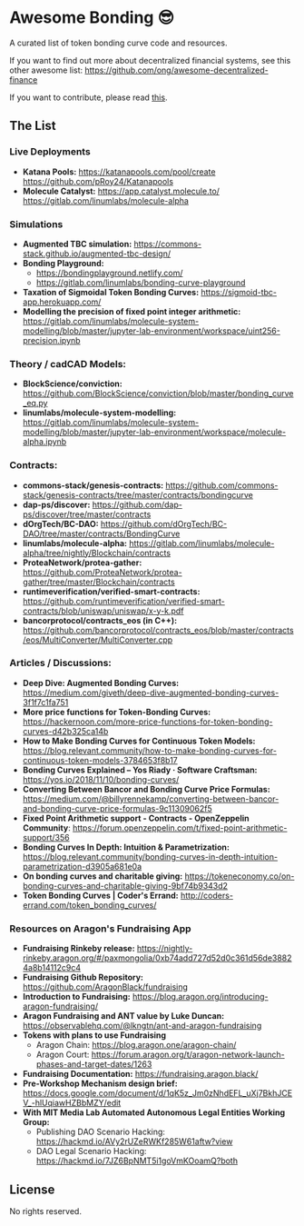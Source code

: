 # Awesome Bonding :sunglasses:

A curated list of token bonding curve code and resources.

If you want to find out more about decentralized financial systems, see this other awesome list: https://github.com/ong/awesome-decentralized-finance

If you want to contribute, please read [this](CONTRIBUTING.md).

## The List

### Live Deployments

* **Katana Pools:** https://katanapools.com/pool/create https://github.com/pRoy24/Katanapools
* **Molecule Catalyst:** https://app.catalyst.molecule.to/ https://gitlab.com/linumlabs/molecule-alpha

### Simulations
* **Augmented TBC simulation:** https://commons-stack.github.io/augmented-tbc-design/
* **Bonding Playground:** 
  * https://bondingplayground.netlify.com/ 
  * https://gitlab.com/linumlabs/bonding-curve-playground
* **Taxation of Sigmoidal Token Bonding Curves:** https://sigmoid-tbc-app.herokuapp.com/
* **Modelling the precision of fixed point integer arithmetic:** https://gitlab.com/linumlabs/molecule-system-modelling/blob/master/jupyter-lab-environment/workspace/uint256-precision.ipynb

### Theory / cadCAD Models:
* **BlockScience/conviction:** https://github.com/BlockScience/conviction/blob/master/bonding_curve_eq.py
* **linumlabs/molecule-system-modelling:** https://gitlab.com/linumlabs/molecule-system-modelling/blob/master/jupyter-lab-environment/workspace/molecule-alpha.ipynb

### Contracts:
* **commons-stack/genesis-contracts:** https://github.com/commons-stack/genesis-contracts/tree/master/contracts/bondingcurve
* **dap-ps/discover:** https://github.com/dap-ps/discover/tree/master/contracts
* **dOrgTech/BC-DAO:** https://github.com/dOrgTech/BC-DAO/tree/master/contracts/BondingCurve
* **linumlabs/molecule-alpha:** https://gitlab.com/linumlabs/molecule-alpha/tree/nightly/Blockchain/contracts
* **ProteaNetwork/protea-gather:** https://github.com/ProteaNetwork/protea-gather/tree/master/Blockchain/contracts
* **runtimeverification/verified-smart-contracts:** https://github.com/runtimeverification/verified-smart-contracts/blob/uniswap/uniswap/x-y-k.pdf
* **bancorprotocol/contracts_eos (in C++):** https://github.com/bancorprotocol/contracts_eos/blob/master/contracts/eos/MultiConverter/MultiConverter.cpp

### Articles / Discussions:

* **Deep Dive: Augmented Bonding Curves:** https://medium.com/giveth/deep-dive-augmented-bonding-curves-3f1f7c1fa751
* **More price functions for Token-Bonding Curves:** https://hackernoon.com/more-price-functions-for-token-bonding-curves-d42b325ca14b
* **How to Make Bonding Curves for Continuous Token Models:** https://blog.relevant.community/how-to-make-bonding-curves-for-continuous-token-models-3784653f8b17
* **Bonding Curves Explained – Yos Riady · Software Craftsman:** https://yos.io/2018/11/10/bonding-curves/
* **Converting Between Bancor and Bonding Curve Price Formulas:** https://medium.com/@billyrennekamp/converting-between-bancor-and-bonding-curve-price-formulas-9c11309062f5
* **Fixed Point Arithmetic support - Contracts - OpenZeppelin Community**: https://forum.openzeppelin.com/t/fixed-point-arithmetic-support/356
* **Bonding Curves In Depth: Intuition & Parametrization:** https://blog.relevant.community/bonding-curves-in-depth-intuition-parametrization-d3905a681e0a
* **On bonding curves and charitable giving:** https://tokeneconomy.co/on-bonding-curves-and-charitable-giving-9bf74b9343d2
* **Token Bonding Curves | Coder's Errand:** http://coders-errand.com/token_bonding_curves/

### Resources on Aragon's Fundraising App

* **Fundraising Rinkeby release:** https://nightly-rinkeby.aragon.org/#/paxmongolia/0xb74add727d52d0c361d56de38824a8b14112c9c4
* **Fundraising Github Repository:** https://github.com/AragonBlack/fundraising
* **Introduction to Fundraising:** https://blog.aragon.org/introducing-aragon-fundraising/
* **Aragon Fundraising and ANT value by Luke Duncan:** https://observablehq.com/@lkngtn/ant-and-aragon-fundraising
* **Tokens with plans to use Fundraising**
  * Aragon Chain: https://blog.aragon.one/aragon-chain/
  * Aragon Court: https://forum.aragon.org/t/aragon-network-launch-phases-and-target-dates/1263
* **Fundraising Documentation:** https://fundraising.aragon.black/
* **Pre-Workshop Mechanism design brief:** https://docs.google.com/document/d/1qK5z_Jm0zNhdEFL_uXj7BkhJCEV_-hlUqiawHZBbMZY/edit
* **With MIT Media Lab Automated Autonomous Legal Entities Working Group:**
  * Publishing DAO Scenario Hacking: https://hackmd.io/AVy2rUZeRWKf285W61aftw?view
  * DAO Legal Scenario Hacking: https://hackmd.io/7JZ6BpNMT5i1goVmKOoamQ?both


## License

No rights reserved.
